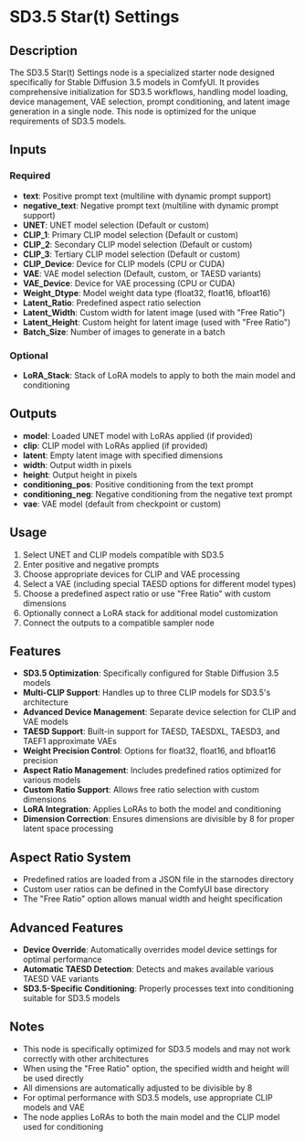 # SD3.5 Star(t) Settings

## Description
The SD3.5 Star(t) Settings node is a specialized starter node designed specifically for Stable Diffusion 3.5 models in ComfyUI. It provides comprehensive initialization for SD3.5 workflows, handling model loading, device management, VAE selection, prompt conditioning, and latent image generation in a single node. This node is optimized for the unique requirements of SD3.5 models.

## Inputs

### Required
- **text**: Positive prompt text (multiline with dynamic prompt support)
- **negative_text**: Negative prompt text (multiline with dynamic prompt support)
- **UNET**: UNET model selection (Default or custom)
- **CLIP_1**: Primary CLIP model selection (Default or custom)
- **CLIP_2**: Secondary CLIP model selection (Default or custom)
- **CLIP_3**: Tertiary CLIP model selection (Default or custom)
- **CLIP_Device**: Device for CLIP models (CPU or CUDA)
- **VAE**: VAE model selection (Default, custom, or TAESD variants)
- **VAE_Device**: Device for VAE processing (CPU or CUDA)
- **Weight_Dtype**: Model weight data type (float32, float16, bfloat16)
- **Latent_Ratio**: Predefined aspect ratio selection
- **Latent_Width**: Custom width for latent image (used with "Free Ratio")
- **Latent_Height**: Custom height for latent image (used with "Free Ratio")
- **Batch_Size**: Number of images to generate in a batch

### Optional
- **LoRA_Stack**: Stack of LoRA models to apply to both the main model and conditioning

## Outputs
- **model**: Loaded UNET model with LoRAs applied (if provided)
- **clip**: CLIP model with LoRAs applied (if provided)
- **latent**: Empty latent image with specified dimensions
- **width**: Output width in pixels
- **height**: Output height in pixels
- **conditioning_pos**: Positive conditioning from the text prompt
- **conditioning_neg**: Negative conditioning from the negative text prompt
- **vae**: VAE model (default from checkpoint or custom)

## Usage
1. Select UNET and CLIP models compatible with SD3.5
2. Enter positive and negative prompts
3. Choose appropriate devices for CLIP and VAE processing
4. Select a VAE (including special TAESD options for different model types)
5. Choose a predefined aspect ratio or use "Free Ratio" with custom dimensions
6. Optionally connect a LoRA stack for additional model customization
7. Connect the outputs to a compatible sampler node

## Features
- **SD3.5 Optimization**: Specifically configured for Stable Diffusion 3.5 models
- **Multi-CLIP Support**: Handles up to three CLIP models for SD3.5's architecture
- **Advanced Device Management**: Separate device selection for CLIP and VAE models
- **TAESD Support**: Built-in support for TAESD, TAESDXL, TAESD3, and TAEF1 approximate VAEs
- **Weight Precision Control**: Options for float32, float16, and bfloat16 precision
- **Aspect Ratio Management**: Includes predefined ratios optimized for various models
- **Custom Ratio Support**: Allows free ratio selection with custom dimensions
- **LoRA Integration**: Applies LoRAs to both the model and conditioning
- **Dimension Correction**: Ensures dimensions are divisible by 8 for proper latent space processing

## Aspect Ratio System
- Predefined ratios are loaded from a JSON file in the starnodes directory
- Custom user ratios can be defined in the ComfyUI base directory
- The "Free Ratio" option allows manual width and height specification

## Advanced Features
- **Device Override**: Automatically overrides model device settings for optimal performance
- **Automatic TAESD Detection**: Detects and makes available various TAESD VAE variants
- **SD3.5-Specific Conditioning**: Properly processes text into conditioning suitable for SD3.5 models

## Notes
- This node is specifically optimized for SD3.5 models and may not work correctly with other architectures
- When using the "Free Ratio" option, the specified width and height will be used directly
- All dimensions are automatically adjusted to be divisible by 8
- For optimal performance with SD3.5 models, use appropriate CLIP models and VAE
- The node applies LoRAs to both the main model and the CLIP model used for conditioning
